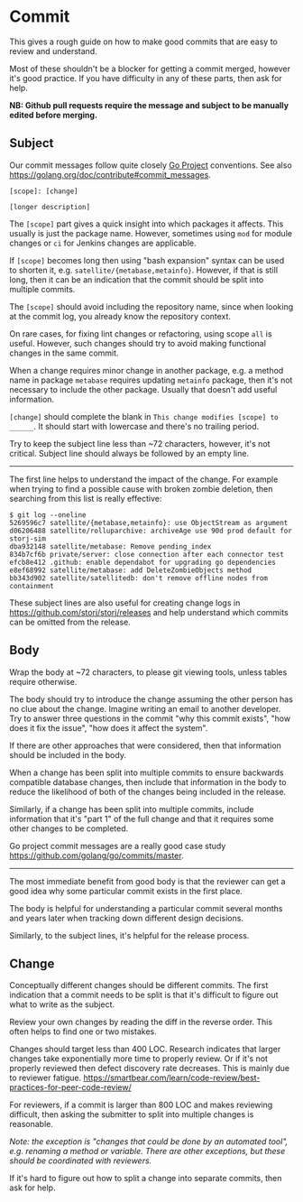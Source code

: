 # Commit

This gives a rough guide on how to make good commits that are easy to review and understand.

Most of these shouldn't be a blocker for getting a commit merged, however it's good practice. If you have difficulty in any of these parts, then ask for help.

**NB: Github pull requests require the message and subject to be manually edited before merging.**

## Subject

Our commit messages follow quite closely [Go Project](https://github.com/golang/go/wiki/CommitMessage) conventions. See also https://golang.org/doc/contribute#commit_messages.

```
[scope]: [change]

[longer description]
```

The `[scope]` part gives a quick insight into which packages it affects. This usually is just the package name. However, sometimes using `mod` for module changes or `ci` for Jenkins changes are applicable.

If `[scope]` becomes long then using "bash expansion" syntax can be used to shorten it, e.g. `satellite/{metabase,metainfo}`. However, if that is still long, then it can be an indication that the commit should be split into multiple commits.

The `[scope]` should avoid including the repository name, since when looking at the commit log, you already know the repository context.

On rare cases, for fixing lint changes or refactoring, using scope `all` is useful. However, such changes should try to avoid making functional changes in the same commit.

When a change requires minor change in another package, e.g. a method name in package `metabase` requires updating `metainfo` package, then it's not necessary to include the other package. Usually that doesn't add useful information.

`[change]` should complete the blank in `This change modifies [scope] to ______`. It should start with lowercase and there's no trailing period.

Try to keep the subject line less than \~72 characters, however, it's not critical. Subject line should always be followed by an empty line.

---

The first line helps to understand the impact of the change. For example when trying to find a possible cause with broken zombie deletion, then searching from this list is really effective:

```
$ git log --oneline
5269596c7 satellite/{metabase,metainfo}: use ObjectStream as argument
d06206488 satellite/rolluparchive: archiveAge use 90d prod default for storj-sim
dba932148 satellite/metabase: Remove pending_index
834b7cf6b private/server: close connection after each connector test
efcb8e412 .github: enable dependabot for upgrading go dependencies
e8ef68992 satellite/metabase: add DeleteZombieObjects method
bb343d902 satellite/satellitedb: don't remove offline nodes from containment
```

These subject lines are also useful for creating change logs in https://github.com/storj/storj/releases and help understand which commits can be omitted from the release.

## Body

Wrap the body at \~72 characters, to please git viewing tools, unless tables require otherwise.

The body should try to introduce the change assuming the other person has no clue about the change. Imagine writing an email to another developer. Try to answer three questions in the commit "why this commit exists", "how does it fix the issue", "how does it affect the system".

If there are other approaches that were considered, then that information should be included in the body.

When a change has been split into multiple commits to ensure backwards compatible database changes, then include that information in the body to reduce the likelihood of both of the changes being included in the release.

Similarly, if a change has been split into multiple commits, include information that it's "part 1" of the full change and that it requires some other changes to be completed.

Go project commit messages are a really good case study https://github.com/golang/go/commits/master.

---

The most immediate benefit from good body is that the reviewer can get a good idea why some particular commit exists in the first place.

The body is helpful for understanding a particular commit several months and years later when tracking down different design decisions.

Similarly, to the subject lines, it's helpful for the release process.

## Change

Conceptually different changes should be different commits. The first indication that a commit needs to be split is that it's difficult to figure out what to write as the subject.

Review your own changes by reading the diff in the reverse order. This often helps to find one or two mistakes.

Changes should target less than 400 LOC. Research indicates that larger changes take exponentially more time to properly review. Or if it's not properly reviewed then defect discovery rate decreases. This is mainly due to reviewer fatigue. https://smartbear.com/learn/code-review/best-practices-for-peer-code-review/

For reviewers, if a commit is larger than 800 LOC and makes reviewing difficult, then asking the submitter to split into multiple changes is reasonable.

_Note: the exception is "changes that could be done by an automated tool", e.g. renaming a method or variable. There are other exceptions, but these should be coordinated with reviewers._

If it's hard to figure out how to split a change into separate commits, then ask for help.
